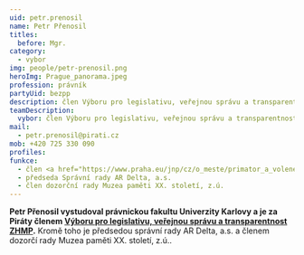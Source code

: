 ```yaml
---
uid: petr.prenosil
name: Petr Přenosil
titles:
  before: Mgr.
category:
  - vybor
img: people/petr-prenosil.png
heroImg: Prague_panorama.jpeg
profession: právník
partyUid: bezpp
description: člen Výboru pro legislativu, veřejnou správu a transparentnost ZHMP
teamDescription:
  vybor: člen Výboru pro legislativu, veřejnou správu a transparentnost ZHMP
mail:
  - petr.prenosil@pirati.cz
mob: +420 725 330 090
profiles:
funkce:
  - člen <a href="https://www.praha.eu/jnp/cz/o_meste/primator_a_volene_organy/zastupitelstvo/vybory_zastupitelstva/index.html?committeeId=33600">Výboru pro legislativu, veřejnou správu a transparentnost ZHMP</a>
  - předseda Správní rady AR Delta, a.s.
  - člen dozorční rady Muzea paměti XX. století, z.ú. 
---
```


**Petr Přenosil vystudoval právnickou fakultu Univerzity Karlovy a je za Piráty členem <a href="https://www.praha.eu/jnp/cz/o_meste/primator_a_volene_organy/zastupitelstvo/vybory_zastupitelstva/index.html?committeeId=33600">Výboru pro legislativu, veřejnou správu a transparentnost ZHMP</a>.** Kromě toho je předsedou správní rady AR Delta, a.s. a členem dozorčí rady Muzea paměti XX. století, z.ú..
